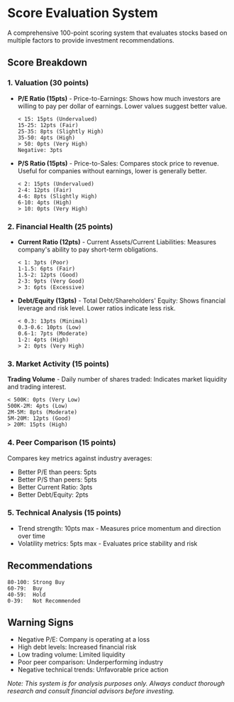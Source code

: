 # Score Evaluation System

A comprehensive 100-point scoring system that evaluates stocks based on multiple factors to provide investment recommendations.

## Score Breakdown

### 1. Valuation (30 points)
- **P/E Ratio (15pts)** - Price-to-Earnings: Shows how much investors are willing to pay per dollar of earnings. Lower values suggest better value.
  ```
  < 15: 15pts (Undervalued)
  15-25: 12pts (Fair)
  25-35: 8pts (Slightly High)
  35-50: 4pts (High)
  > 50: 0pts (Very High)
  Negative: 3pts
  ```

- **P/S Ratio (15pts)** - Price-to-Sales: Compares stock price to revenue. Useful for companies without earnings, lower is generally better.
  ```
  < 2: 15pts (Undervalued)
  2-4: 12pts (Fair)
  4-6: 8pts (Slightly High)
  6-10: 4pts (High)
  > 10: 0pts (Very High)
  ```

### 2. Financial Health (25 points)
- **Current Ratio (12pts)** - Current Assets/Current Liabilities: Measures company's ability to pay short-term obligations.
  ```
  < 1: 3pts (Poor)
  1-1.5: 6pts (Fair)
  1.5-2: 12pts (Good)
  2-3: 9pts (Very Good)
  > 3: 6pts (Excessive)
  ```

- **Debt/Equity (13pts)** - Total Debt/Shareholders' Equity: Shows financial leverage and risk level. Lower ratios indicate less risk.
  ```
  < 0.3: 13pts (Minimal)
  0.3-0.6: 10pts (Low)
  0.6-1: 7pts (Moderate)
  1-2: 4pts (High)
  > 2: 0pts (Very High)
  ```

### 3. Market Activity (15 points)
**Trading Volume** - Daily number of shares traded: Indicates market liquidity and trading interest.
```
< 500K: 0pts (Very Low)
500K-2M: 4pts (Low)
2M-5M: 8pts (Moderate)
5M-20M: 12pts (Good)
> 20M: 15pts (High)
```

### 4. Peer Comparison (15 points)
Compares key metrics against industry averages:
- Better P/E than peers: 5pts
- Better P/S than peers: 5pts
- Better Current Ratio: 3pts
- Better Debt/Equity: 2pts

### 5. Technical Analysis (15 points)
- Trend strength: 10pts max - Measures price momentum and direction over time
- Volatility metrics: 5pts max - Evaluates price stability and risk

## Recommendations

```
80-100: Strong Buy
60-79:  Buy
40-59:  Hold
0-39:   Not Recommended
```

## Warning Signs
- Negative P/E: Company is operating at a loss
- High debt levels: Increased financial risk
- Low trading volume: Limited liquidity
- Poor peer comparison: Underperforming industry
- Negative technical trends: Unfavorable price action

*Note: This system is for analysis purposes only. Always conduct thorough research and consult financial advisors before investing.*